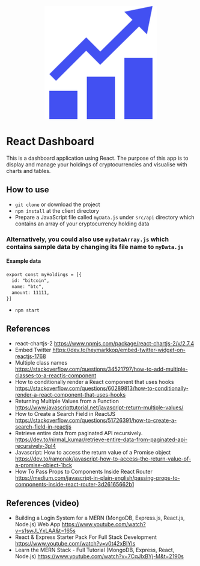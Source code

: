 <p align="center">
<img src="./client/public/icon.png" width=300">
</P>

# React Dashboard

This is a dashboard application using React. The purpose of this app is to display and manage your holdings of cryptocurrencies and visualise with charts and tables.

## How to use

- `git clone` or download the project
- `npm install` at the client directory
- Prepare a JavaScript file called `myData.js` under `src/api` directory which contains an array of your cryptocurrency holding data

### Alternatively, you could also use `myDataArray.js` which contains sample data by changing its file name to `myData.js`

#### Example data

```
export const myHoldings = [{
  id: "bitcoin",
  name: "btc",
  amount: 11111,
}]
```

- `npm start`

## References

- react-chartjs-2 <https://www.npmjs.com/package/react-chartjs-2/v/2.7.4>
- Embed Twitter <https://dev.to/heymarkkop/embed-twitter-widget-on-reactjs-1768>
- Multiple class names <https://stackoverflow.com/questions/34521797/how-to-add-multiple-classes-to-a-reactjs-component>
- How to conditionally render a React component that uses hooks <https://stackoverflow.com/questions/60289813/how-to-conditionally-render-a-react-component-that-uses-hooks>
- Returning Multiple Values from a Function <https://www.javascripttutorial.net/javascript-return-multiple-values/>
- How to Create a Search Field in ReactJS <https://stackoverflow.com/questions/51726391/how-to-create-a-search-field-in-reactjs>
- Retrieve entire data from paginated API recursively. <https://dev.to/nirmal_kumar/retrieve-entire-data-from-paginated-api-recursively-3pl4>
- Javascript: How to access the return value of a Promise object <https://dev.to/ramonak/javascript-how-to-access-the-return-value-of-a-promise-object-1bck>
- How To Pass Props to Components Inside React Router <https://medium.com/javascript-in-plain-english/passing-props-to-components-inside-react-router-3d26165662b1>

## References (video)

- Building a Login System for a MERN (MongoDB, Express.js, React.js, Node.js) Web App <https://www.youtube.com/watch?v=s1swJLYxLAA&t=165s>
- React & Express Starter Pack For Full Stack Development <https://www.youtube.com/watch?v=v0t42xBIYIs>
- Learn the MERN Stack - Full Tutorial (MongoDB, Express, React, Node.js) <https://www.youtube.com/watch?v=7CqJlxBYj-M&t=2190s>
